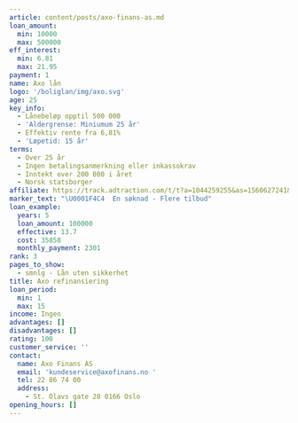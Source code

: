 ```yaml
---
article: content/posts/axo-finans-as.md
loan_amount:
  min: 10000
  max: 500000
eff_interest:
  min: 6.81
  max: 21.95
payment: 1
name: Axo lån
logo: '/boliglan/img/axo.svg'
age: 25
key_info:
  - Lånebeløp opptil 500 000
  - 'Aldergrense: Miniumum 25 år'
  - Effektiv rente fra 6,81%
  - 'Løpetid: 15 år'
terms:
  - Over 25 år
  - Ingen betalingsanmerkning eller inkassokrav
  - Inntekt over 200 000 i året
  - Norsk statsborger
affiliate: https://track.adtraction.com/t/t?a=1044259255&as=1560627241&t=2&tk=1
marker_text: "\U0001F4C4  En søknad - Flere tilbud"
loan_example:
  years: 5
  loan_amount: 100000
  effective: 13.7
  cost: 35858
  monthly_payment: 2301
rank: 3
pages_to_show:
  - smnlg - Lån uten sikkerhet
title: Axo refinansiering
loan_period:
  min: 1
  max: 15
income: Ingen
advantages: []
disadvantages: []
rating: 100
customer_service: ''
contact:
  name: Axo Finans AS
  email: 'kundeservice@axofinans.no '
  tel: 22 86 74 00
  address:
    - St. Olavs gate 28 0166 Oslo
opening_hours: []
---
```

